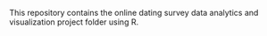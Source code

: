 This repository contains the online dating survey data analytics and visualization project folder using R. 
